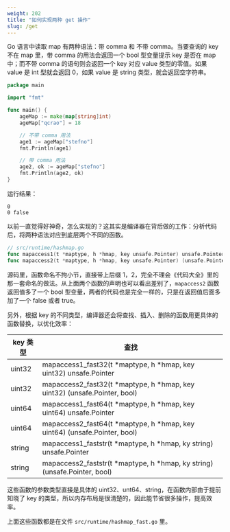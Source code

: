 ```yaml
---
weight: 202
title: "如何实现两种 get 操作"
slug: /get
---
```


Go 语言中读取 map 有两种语法：带 comma 和 不带 comma。当要查询的 key 不在 map 里，带 comma 的用法会返回一个 bool 型变量提示 key 是否在 map 中；而不带 comma 的语句则会返回一个 key 对应 value 类型的零值。如果 value 是 int 型就会返回 0，如果 value 是 string 类型，就会返回空字符串。

```go
package main

import "fmt"

func main() {
	ageMap := make(map[string]int)
	ageMap["qcrao"] = 18

    // 不带 comma 用法
	age1 := ageMap["stefno"]
	fmt.Println(age1)

    // 带 comma 用法
	age2, ok := ageMap["stefno"]
	fmt.Println(age2, ok)
}
```

运行结果：

```shell
0
0 false
```

以前一直觉得好神奇，怎么实现的？这其实是编译器在背后做的工作：分析代码后，将两种语法对应到底层两个不同的函数。

```go
// src/runtime/hashmap.go
func mapaccess1(t *maptype, h *hmap, key unsafe.Pointer) unsafe.Pointer
func mapaccess2(t *maptype, h *hmap, key unsafe.Pointer) (unsafe.Pointer, bool)
```

源码里，函数命名不拘小节，直接带上后缀 1，2，完全不理会《代码大全》里的那一套命名的做法。从上面两个函数的声明也可以看出差别了，`mapaccess2` 函数返回值多了一个 bool 型变量，两者的代码也是完全一样的，只是在返回值后面多加了一个 false 或者 true。

另外，根据 key 的不同类型，编译器还会将查找、插入、删除的函数用更具体的函数替换，以优化效率：

|key 类型|查找|
|---|---|
|uint32|mapaccess1_fast32(t *maptype, h *hmap, key uint32) unsafe.Pointer|
|uint32|mapaccess2_fast32(t *maptype, h *hmap, key uint32) (unsafe.Pointer, bool)|
|uint64|mapaccess1_fast64(t *maptype, h *hmap, key uint64) unsafe.Pointer|
|uint64|mapaccess2_fast64(t *maptype, h *hmap, key uint64) (unsafe.Pointer, bool)|
|string|mapaccess1_faststr(t *maptype, h *hmap, ky string) unsafe.Pointer|
|string|mapaccess2_faststr(t *maptype, h *hmap, ky string) (unsafe.Pointer, bool)|

这些函数的参数类型直接是具体的 uint32、unt64、string，在函数内部由于提前知晓了 key 的类型，所以内存布局是很清楚的，因此能节省很多操作，提高效率。

上面这些函数都是在文件 `src/runtime/hashmap_fast.go` 里。